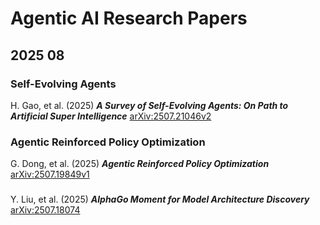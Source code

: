 # Agentic AI Research Papers

## 2025 08

### Self-Evolving Agents
H. Gao, et al. (2025) _**A Survey of Self-Evolving Agents: On Path to Artificial Super Intelligence**_ [arXiv:2507.21046v2](https://arxiv.org/abs/2507.21046)



### Agentic Reinforced Policy Optimization
G. Dong, et al. (2025) _**Agentic Reinforced Policy Optimization**_ [arXiv:2507.19849v1](https://arxiv.org/abs/2507.19849v1)

###
Y. Liu, et al. (2025) _**AlphaGo Moment for Model Architecture Discovery**_ [arXiv:2507.18074](https://arxiv.org/abs/2507.18074)
